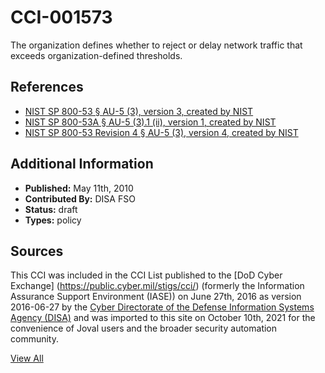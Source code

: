 # CCI-001573

The organization defines whether to reject or delay network traffic that exceeds organization-defined thresholds.

## References ##

* [NIST SP 800-53 § AU-5 (3), version 3, created by NIST](http://csrc.nist.gov/publications/PubsSPs.html)
* [NIST SP 800-53A § AU-5 (3).1 (ii), version 1, created by NIST](http://csrc.nist.gov/publications/PubsSPs.html)
* [NIST SP 800-53 Revision 4 § AU-5 (3), version 4, created by NIST](http://csrc.nist.gov/publications/PubsSPs.html)


## Additional Information ##

* **Published:** May 11th, 2010
* **Contributed By:** DISA FSO
* **Status:** draft
* **Types:** policy

## Sources ##

This CCI was included in the CCI List published to the [DoD Cyber Exchange]
(https://public.cyber.mil/stigs/cci/) (formerly the Information Assurance Support Environment
(IASE)) on June 27th, 2016 as version 2016-06-27 by the [Cyber Directorate of the Defense 
Information Systems Agency (DISA)](https://public.cyber.mil/about-cyber/) and was imported to 
this site on October 10th, 2021 for the convenience of Joval users and the broader security automation community.

[View All](../README.md)
